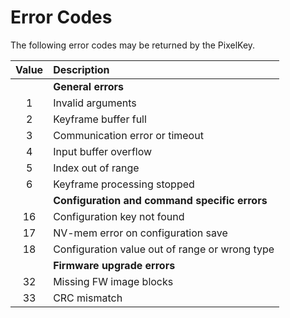 # Error Codes

The following error codes may be returned by the PixelKey.

| Value | Description |
| :---: | :---------- |
|   | **General errors** |
| 1 | Invalid arguments |
| 2 | Keyframe buffer full |
| 3 | Communication error or timeout |
| 4 | Input buffer overflow |
| 5 | Index out of range |
| 6 | Keyframe processing stopped |
|    | **Configuration and command specific errors** |
| 16 | Configuration key not found |
| 17 | NV-mem error on configuration save |
| 18 | Configuration value out of range or wrong type |
|    | **Firmware upgrade errors** |
| 32 | Missing FW image blocks |
| 33 | CRC mismatch |
